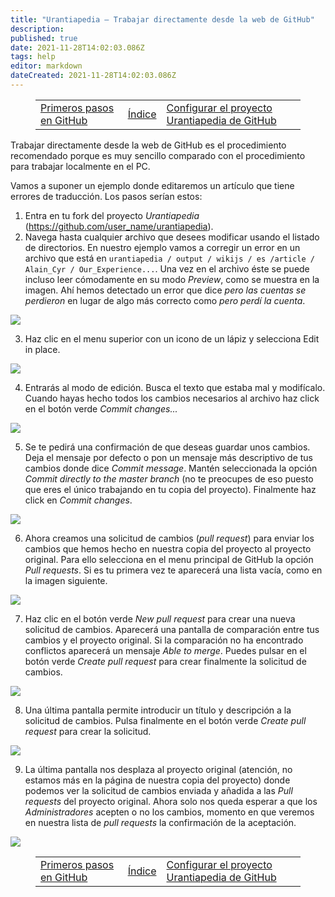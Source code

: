 ```yaml
---
title: "Urantiapedia — Trabajar directamente desde la web de GitHub"
description: 
published: true
date: 2021-11-28T14:02:03.086Z
tags: help
editor: markdown
dateCreated: 2021-11-28T14:02:03.086Z
---
```


<figure class="table chapter-navigator">
  <table>
    <tbody>
      <tr>
        <td><a href="/es/help/github_fork">Primeros pasos en GitHub</a></td>
        <td><a href="/es/help">Índice</a></td>
        <td><a href="/es/help/github_setting.md">Configurar el proyecto Urantiapedia de GitHub</a></td>
      </tr>
    </tbody>
  </table>
</figure>

Trabajar directamente desde la web de GitHub es el procedimiento recomendado porque es muy sencillo comparado con el procedimiento para trabajar localmente en el PC.

Vamos a suponer un ejemplo donde editaremos un artículo que tiene errores de traducción. Los pasos serían estos:

1. Entra en tu fork del proyecto *Urantiapedia* (https://github.com/user_name/urantiapedia).
2. Navega hasta cualquier archivo que desees modificar usando el listado de directorios. En nuestro ejemplo vamos a corregir un error en un archivo que está en `urantiapedia / output / wikijs / es /article / Alain_Cyr / Our_Experience...`. Una vez en el archivo éste se puede incluso leer cómodamente en su modo _Preview_, como se muestra en la imagen. Ahí hemos detectado un error que dice _pero las cuentas se perdieron_ en lugar de algo más correcto como _pero perdí la cuenta_.

![](/image/help/github_edit_1.png)

3. Haz clic en el menu superior con un icono de un lápiz y selecciona Edit in place.

![](/image/help/github_edit_2.png)

4. Entrarás al modo de edición. Busca el texto que estaba mal y modifícalo. Cuando hayas hecho todos los cambios necesarios al archivo haz click en el botón verde _Commit changes..._

![](/image/help/github_edit_3.png)

5. Se te pedirá una confirmación de que deseas guardar unos cambios. Deja el mensaje por defecto o pon un mensaje más descriptivo de tus cambios donde dice _Commit message_. Mantén seleccionada la opción _Commit directly to the master branch_ (no te preocupes de eso puesto que eres el único trabajando en tu copia del proyecto). Finalmente haz click en _Commit changes_.

![](/image/help/github_edit_4.png)

6. Ahora creamos una solicitud de cambios (_pull request_) para enviar los cambios que hemos hecho en nuestra copia del proyecto al proyecto original. Para ello selecciona en el menu principal de GitHub la opción _Pull requests_. Si es tu primera vez te aparecerá una lista vacía, como en la imagen siguiente.

![](/image/help/github_edit_5.png)

7. Haz clic en el botón verde _New pull request_ para crear una nueva solicitud de cambios. Aparecerá una pantalla de comparación entre tus cambios y el proyecto original. Si la comparación no ha encontrado conflictos aparecerá un mensaje _Able to merge_. Puedes pulsar en el botón verde _Create pull request_ para crear finalmente la solicitud de cambios.

![](/image/help/github_edit_6.png)

8. Una última pantalla permite introducir un título y descripción a la solicitud de cambios. Pulsa finalmente en el botón verde _Create pull request_ para crear la solicitud.

![](/image/help/github_edit_7.png)

9. La última pantalla nos desplaza al proyecto original (atención, no estamos más en la página de nuestra copia del proyecto) donde podemos ver la solicitud de cambios enviada y añadida a las _Pull requests_ del proyecto original. Ahora solo nos queda esperar a que los *Administradores* acepten o no los cambios, momento en que veremos en nuestra lista de _pull requests_ la confirmación de la aceptación.

![](/image/help/github_edit_8.png)

<figure class="table chapter-navigator">
  <table>
    <tbody>
      <tr>
        <td><a href="/es/help/github_fork">Primeros pasos en GitHub</a></td>
        <td><a href="/es/help">Índice</a></td>
        <td><a href="/es/help/github_setting.md">Configurar el proyecto Urantiapedia de GitHub</a></td>
      </tr>
    </tbody>
  </table>
</figure>